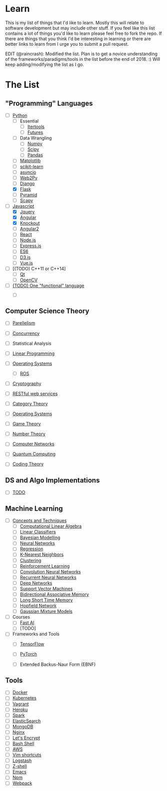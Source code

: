 # Learn
This is my list of things that I'd like to learn. Mostly this will relate to software development but may include other stuff. If you feel like this list contains a lot of things you'd like to learn please feel free to fork the repo. If there are things that you think I'd be interesting in learning or there are better links to learn from I urge you to submit a pull request.


EDIT (@raincrash): Modified the list. Plan is to get a novice understanding of the frameworks/paradigms/tools in the list before the end of 2018. :) Will keep adding/modifying the list as I go.

# The List


## "Programming" Languages

- [ ] [Python](http://python.org)
  - [ ] Essential
    - [ ] [Itertools](https://docs.python.org/3/library/itertools.html)
    - [ ] [Futures](https://docs.python.org/3/library/concurrent.futures.html)
  - [ ] Data Wrangling 
    - [ ] [Numpy](http://www.numpy.org/)
    - [ ] [Scipy](https://scipy.org/)
    - [ ] [Pandas](https://pandas.pydata.org/)
  - [ ] [Matplotlib](http://matplotlib.org/)
  - [ ] [scikit-learn](http://scikit-learn.org/)
  - [ ] [asyncio](https://docs.python.org/3/library/asyncio.html)
  - [ ] [Web2Py](http://www.web2py.com/)
  - [ ] [Django](https://www.djangoproject.com/)
  - [x] [Flask](http://flask.pocoo.org/)
  - [ ] [Pyramid](http://www.pylonsproject.org/)
  - [ ] [Scapy](http://www.secdev.org/projects/scapy/doc/introduction.html)
- [ ] [Javascript](https://www.javascript.com/)
  - [x] [Jquery](https://jquery.com/)
  - [x] [Angular](https://angularjs.org/)
  - [x] [Knockout](http://knockoutjs.com/)
  - [ ] [Angular2](https://angularjs.org/)
  - [ ] [React](https://facebook.github.io/react/)
  - [ ] [Node.js](https://nodejs.org/en/)
  - [ ] [Express.js](https://expressjs.com/)
  - [ ] [ES6](https://en.wikipedia.org/wiki/ECMAScript#6th_Edition_-_ECMAScript_2015)
  - [ ] [D3.js](http://d3js.org)
  - [ ] [Vue.js](http://vuejs.org/)
- [ ] [(TODO) C++11  or C++14]
  - [ ] [Qt](https://www.qt.io/)
  - [ ] [OpenCV](http://opencv.org/)
- [ ] [(TODO) One "functional" language]()
  - [ ] []()


## Computer Science Theory

- [ ] [Parellelism](https://computing.llnl.gov/tutorials/parallel_comp/)
- [ ] [Concurrency](https://en.wikipedia.org/wiki/Concurrency_(computer_science))
- [ ] Statistical Analysis
- [ ] [Linear Programming](https://www.math.ucla.edu/~tom/LP.pdf)
- [ ] [Operating Systems](https://www.udacity.com/wiki/ud923)
  - [ ] [ROS](http://www.ros.org/about-ros/)
- [ ] [Cryptography](https://www.coursera.org/learn/crypto)
- [ ] [RESTful web services](https://en.wikipedia.org/wiki/Representational_state_transfer)
- [ ] [Category Theory](https://en.wikipedia.org/wiki/Category_theory)
- [ ] [Operating Systems](https://tuhdo.github.io/os01/)
- [ ] [Game Theory](https://www.coursera.org/learn/game-theory-introduction)
- [ ] [Number Theory](https://ocw.mit.edu/courses/mathematics/18-781-theory-of-numbers-spring-2012/)
- [ ] [Computer Networks](http://www.saylor.org/site/wp-content/uploads/2012/02/Computer-Networking-Principles-Bonaventure-1-30-31-OTC1.pdf)
- [ ] [Quantum Computing](https://ocw.mit.edu/courses/mathematics/18-435j-quantum-computation-fall-2003/)
- [ ] [Coding Theory](https://ocw.mit.edu/courses/electrical-engineering-and-computer-science/6-895-essential-coding-theory-fall-2004/)


## DS and Algo Implementations

- [ ] [TODO]()


## Machine Learning
- [ ] [Concepts and Techniques](https://en.wikipedia.org/wiki/Machine_learning)
  - [ ] [Computational Linear Algebra](http://www.fast.ai/)
  - [ ] [Linear Classifiers](https://en.wikipedia.org/wiki/Linear_classifier)
  - [ ] [Bayesian Modelling](https://en.wikipedia.org/wiki/Bayesian_network)
  - [ ] [Neural Networks](https://en.wikipedia.org/wiki/Artificial_neural_network)
  - [ ] [Regression](https://www.coursera.org/learn/ml-regression)
  - [ ] [K-Nearest Neighbors](https://en.wikipedia.org/wiki/K-nearest_neighbors_algorithm)
  - [ ] [Clustering](https://en.wikipedia.org/wiki/Cluster_analysis)
  - [ ] [Reinforcement Learning](https://en.wikipedia.org/wiki/Reinforcement_learning)
  - [ ] [Convolution Neural Networks](http://cs231n.github.io/neural-networks-case-study/)
  - [ ] [Recurrent Neural Networks](http://karpathy.github.io/2015/05/21/rnn-effectiveness/)
  - [ ] [Deep Networks](https://en.wikipedia.org/wiki/Deep_learning)
  - [ ] [Support Vector Machines](https://www.youtube.com/watch?v=_PwhiWxHK8o)
  - [ ] [Bidirectional Associative Memory](https://en.wikipedia.org/wiki/Bidirectional_associative_memory)
  - [ ] [Long Short Time Memory](http://colah.github.io/posts/2015-08-Understanding-LSTMs/)
  - [ ] [Hopfield Network](https://en.wikipedia.org/wiki/Hopfield_network)
  - [ ] [Gaussian Mixture Models](http://scikit-learn.org/stable/modules/mixture.html)
- [ ] Courses
  - [ ] [Fast AI](http://www.fast.ai/)
  - [ ] [TODO]
- [ ] Frameworks and Tools
  - [ ] [TensorFlow](https://www.tensorflow.org/)
  - [ ] [PyTorch](http://pytorch.org/)
  - [ ] Extended Backus-Naur Form (EBNF)


## Tools

- [ ] [Docker](https://www.docker.com/)
- [ ] [Kubernetes](http://kubernetes.io/)
- [ ] [Vagrant](https://www.vagrantup.com/)
- [ ] [Heroku](https://heroku.com/)
- [ ] [Spark](http://spark.apache.org/)
- [ ] [ElasticSearch](https://github.com/elastic/elasticsearch)
- [ ] [MongoDB](https://www.mongodb.com/)
- [ ] [Nginx](https://www.nginx.com)
- [ ] [Let's Encrypt](https://letsencrypt.org/)
- [ ] [Bash Shell](http://www.bash.academy/)
- [ ] [AWS](https://aws.amazon.com/)
- [ ] [Vim shortcuts](https://robots.thoughtbot.com/the-vim-learning-curve-is-a-myth)
- [ ] [Logstash](www.elastic.co/products/logstash)
- [ ] [Z-shell](http://www.zsh.org/)
- [ ] [Emacs](https://www.gnu.org/software/emacs/)
- [ ] [Npm](https://www.npmjs.com/)
- [ ] [Webpack](https://webpack.github.io/)
